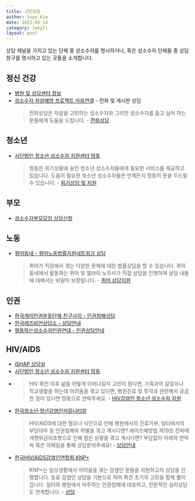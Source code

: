```yaml
---
title: 고민상담
author: Soyu Kim
date: 2023-05-14
category: Jekyll
layout: post
---
```


상담 채널을 가지고 있는 단체 중 성소수자를 명시하거나, 혹은 성소수자 단체들 중 상담 창구를 명시하고 있는 곳들을 소개합니다.

정신 건강
----

* [병원 및 상담센터 정보](/pages/hospital/)
* [성소수자 자살예방 프로젝트 마음연결](https://chingusai.net/xe/main_connect) - 전화 및 게시판 상담
  > 전화상담은 자살을 고민하는 성소수자와 그러한 성소수자를 돕고 싶어 하는 분들에게 도움을 드립니다. - [전화상담](https://chingusai.net/xe/quick)

청소년
----

* [사단법인 청소년 성소수자 지원센터 띵동](https://www.ddingdong.kr/xe/counsel)
  > 띵동은 위기상황에 놓인 청소년 성소수자들에게 필요한 서비스를 제공하고 있습니다.
  > 도움이 필요한 청소년 성소수자들은 언제든지 띵동의 문을 두드릴 수 있습니다. - [위기상담 및 지원](https://www.ddingdong.kr/xe/counsel)

부모
----

* [성소수자부모모임 상담신청](https://www.pflagkorea.org/%EC%83%81%EB%8B%B4%EC%8B%A0%EC%B2%AD)

노동
----

* [퀴어동네 - 퀴어노동법률지원네트워크 상담](https://queerdong.net/%ec%83%81%eb%8b%b4%ec%95%88%eb%82%b4/)
  > 퀴어가 직장에서 겪는 다양한 문제에 대한 법률상담을 할 수 있습니다. 퀴어동네에서 활동하는 퀴어 및 앨라이 노무사가 직접 상담을 진행하며 상담 내용에 대해서는 비밀이 보장됩니다. - [퀴어 상담지원](https://queerdong.net/%ec%83%81%eb%8b%b4%ec%95%88%eb%82%b4/)

인권
----

* [한국게이인권운동단체 친구사이 - 인권침해상담](https://chingusai.net/xe/counseling)
* [한국레즈비언상담소 - 상담안내](https://lsangdam.org/info/)
* [행동하는성소수자인권연대 - 인권상담안내](https://lgbtpride.or.kr/xe/sub43)

HIV/AIDS
----
* [iSHAP 상담실](https://www.ishap.org/?c=4/23)
* [사단법인 청소년 성소수자 지원센터 띵동](https://www.ddingdong.kr/xe/hiv)
* > HIV 확진 이후 삶을 어떻게 이어나갈지 고민이 된다면,
  > 가족과의 갈등이나 학교생활을 하는데 어려움을 겪고 있다면,
  > 병원진료 및 투약과 관련해서 궁금한 점이 있다면 띵동으로 연락주세요. - [HIV감염인 청소년 성소수자 지원](https://www.ddingdong.kr/xe/hiv)
* [한국청소년·청년감염인커뮤니티알](https://communityr.org/counsel/)
  > HIV/AIDS에 대한 혐오나 낙인으로 인해 병원에서의 진료거부, 일터에서의 부당대우 등 인권침해와 차별을 겪고 계시다면?
  > 에이즈예방법 제19조 전파매개행위금지조항으로 인해 힘든 상황을 겪고 계시다면?
  > 부담없이 아래의 연락처 혹은 이메일을 통해 상담문의주세요! - [상담안내](https://communityr.org/counsel/)
* [한국HIV/AIDS감염인연합회 KNP+](https://knpplus.org/counseling)
  > KNP+는 일상생활에서 어려움을 겪는 감염인 분들을 지원하고자 상담을 진행합니다.
  > 동료 감염인 상담을 기본으로 하여 확진 초기의 고민을 함께 풀어갑니다.
  > 일터와 병원에서 마주하는 인권침해에 대응하고, 전문적인 심리상담도 연계합니다. - [상담](https://knpplus.org/counseling)
